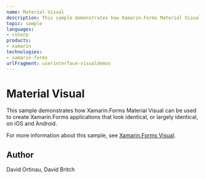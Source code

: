 ```yaml
---
name: Material Visual
description: This sample demonstrates how Xamarin.Forms Material Visual can be used to create Xamarin.Forms applications that look identical, or largely identical, on iOS and Android. For more information about this sample, see Xamarin.Forms Visual.
topic: sample
languages:
- csharp
products:
- xamarin
technologies:
- xamarin-forms
urlFragment: userinterface-visualdemos
---
```

Material Visual
===============

This sample demonstrates how Xamarin.Forms Material Visual can be used to create Xamarin.Forms applications that look identical, or largely identical, on iOS and Android.

For more information about this sample, see [Xamarin.Forms Visual](https://docs.microsoft.com/xamarin/xamarin-forms/user-interface/visual/).

Author
------

David Ortinau, David Britch
